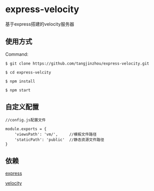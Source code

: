 # express-velocity
基于express搭建的velocity服务器

## 使用方式
Command:

	$ git clone https://github.com/tangjinzhou/express-velocity.git
	
	$ cd express-velcity
	
	$ npm install
	
	$ npm start
	
## 自定义配置

	//config.js配置文件
	
	module.exports = {
    	'viewsPath': 'vm/',		//模板文件路径
    	'staticPath': 'public'	//静态资源文件路径
	}
	
## 依赖
	
[express](http://expressjs.com/4x/api.html)

[velocity](https://github.com/fool2fish/velocity)